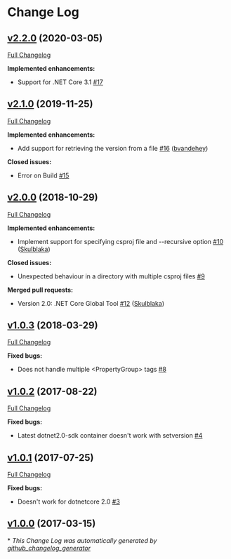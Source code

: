# Change Log

## [v2.2.0](https://github.com/TAGC/dotnet-setversion/tree/v2.2.0) (2020-03-05)
[Full Changelog](https://github.com/TAGC/dotnet-setversion/compare/v2.1.0...v2.2.0)

**Implemented enhancements:**

- Support for .NET Core 3.1 [\#17](https://github.com/TAGC/dotnet-setversion/issues/17)

## [v2.1.0](https://github.com/TAGC/dotnet-setversion/tree/v2.1.0) (2019-11-25)
[Full Changelog](https://github.com/TAGC/dotnet-setversion/compare/v2.0.0...v2.1.0)

**Implemented enhancements:**

- Add support for retrieving the version from a file [\#16](https://github.com/TAGC/dotnet-setversion/pull/16) ([bvandehey](https://github.com/bvandehey))

**Closed issues:**

- Error on Build [\#15](https://github.com/TAGC/dotnet-setversion/issues/15)

## [v2.0.0](https://github.com/TAGC/dotnet-setversion/tree/v2.0.0) (2018-10-29)
[Full Changelog](https://github.com/TAGC/dotnet-setversion/compare/v1.0.3...v2.0.0)

**Implemented enhancements:**

- Implement support for specifying csproj file and --recursive option [\#10](https://github.com/TAGC/dotnet-setversion/pull/10) ([Skulblaka](https://github.com/Skulblaka))

**Closed issues:**

- Unexpected behaviour in a directory with multiple csproj files [\#9](https://github.com/TAGC/dotnet-setversion/issues/9)

**Merged pull requests:**

- Version 2.0: .NET Core Global Tool [\#12](https://github.com/TAGC/dotnet-setversion/pull/12) ([Skulblaka](https://github.com/Skulblaka))

## [v1.0.3](https://github.com/TAGC/dotnet-setversion/tree/v1.0.3) (2018-03-29)
[Full Changelog](https://github.com/TAGC/dotnet-setversion/compare/v1.0.2...v1.0.3)

**Fixed bugs:**

- Does not handle multiple \<PropertyGroup\> tags [\#8](https://github.com/TAGC/dotnet-setversion/issues/8)

## [v1.0.2](https://github.com/TAGC/dotnet-setversion/tree/v1.0.2) (2017-08-22)
[Full Changelog](https://github.com/TAGC/dotnet-setversion/compare/v1.0.1...v1.0.2)

**Fixed bugs:**

- Latest dotnet2.0-sdk container doesn't work with setversion [\#4](https://github.com/TAGC/dotnet-setversion/issues/4)

## [v1.0.1](https://github.com/TAGC/dotnet-setversion/tree/v1.0.1) (2017-07-25)
[Full Changelog](https://github.com/TAGC/dotnet-setversion/compare/v1.0.0...v1.0.1)

**Fixed bugs:**

- Doesn't work for dotnetcore 2.0 [\#3](https://github.com/TAGC/dotnet-setversion/issues/3)

## [v1.0.0](https://github.com/TAGC/dotnet-setversion/tree/v1.0.0) (2017-03-15)


\* *This Change Log was automatically generated by [github_changelog_generator](https://github.com/skywinder/Github-Changelog-Generator)*